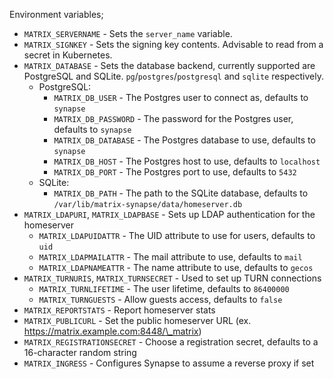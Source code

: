 Environment variables;

- `MATRIX_SERVERNAME` - Sets the `server_name` variable. 
- `MATRIX_SIGNKEY` - Sets the signing key contents. Advisable to read from a secret in Kubernetes.
- `MATRIX_DATABASE` - Sets the database backend, currently supported are PostgreSQL and SQLite. `pg`/`postgres`/`postgresql` and `sqlite` respectively.
  - PostgreSQL:
    - `MATRIX_DB_USER` - The Postgres user to connect as, defaults to `synapse`
    - `MATRIX_DB_PASSWORD` - The password for the Postgres user, defaults to `synapse`
    - `MATRIX_DB_DATABASE` - The Postgres database to use, defaults to `synapse`
    - `MATRIX_DB_HOST` - The Postgres host to use, defaults to `localhost`
    - `MATRIX_DB_PORT` - The Postgres port to use, defaults to `5432`
  - SQLite:
    - `MATRIX_DB_PATH` - The path to the SQLite database, defaults to `/var/lib/matrix-synapse/data/homeserver.db`
- `MATRIX_LDAPURI`, `MATRIX_LDAPBASE` - Sets up LDAP authentication for the homeserver
  - `MATRIX_LDAPUIDATTR` - The UID attribute to use for users, defaults to `uid`
  - `MATRIX_LDAPMAILATTR` - The mail attribute to use, defaults to `mail`
  - `MATRIX_LDAPNAMEATTR` - The name attribute to use, defaults to `gecos`
- `MATRIX_TURNURIS`, `MATRIX_TURNSECRET` - Used to set up TURN connections
  - `MATRIX_TURNLIFETIME` - The user lifetime, defaults to `86400000`
  - `MATRIX_TURNGUESTS` - Allow guests access, defaults to `false`
- `MATRIX_REPORTSTATS` - Report homeserver stats
- `MATRIX_PUBLICURL` - Set the public homeserver URL (ex. https://matrix.example.com:8448/\_matrix)
- `MATRIX_REGISTRATIONSECRET` - Choose a registration secret, defaults to a 16-character random string
- `MATRIX_INGRESS` - Configures Synapse to assume a reverse proxy if set

